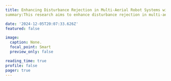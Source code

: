 ```yaml
---
title: Enhancing Disturbance Rejection in Multi-Aerial Robot Systems with Cable-Suspended Loads
summary:This research aims to enhance disturbance rejection in multi-aerial systems with cable-suspended loads. The use of a cable force allocation matrix has proven beneficial for human-payload interaction and for maintaining safe robot separation, without compromising payload trajectory tracking. However, there is a lack of studies on the differential cable force allocation matrix, which could further maximize dynamic manipulability and increase disturbance rejection.

date: '2024-12-05T20:07:33.626Z'
featured: false

image:
  caption: None.
  focal_point: Smart
  preview_only: false

reading_time: true
profile: false
pager: true
---
```

